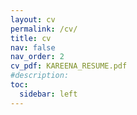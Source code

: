 ```yaml
---
layout: cv
permalink: /cv/
title: cv
nav: false
nav_order: 2
cv_pdf: KAREENA_RESUME.pdf
#description: 
toc:
  sidebar: left
---
```

